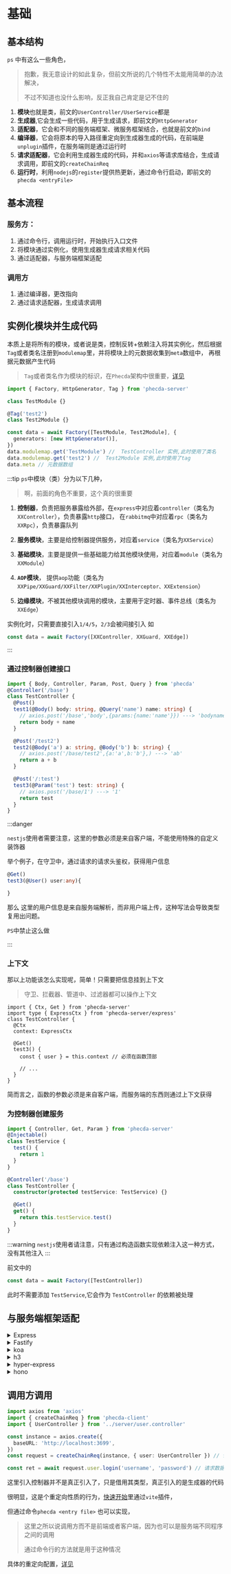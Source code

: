 # 基础

## 基本结构

`ps` 中有这么一些角色，

> 抱歉，我无意设计的如此复杂，但前文所说的几个特性不太能用简单的办法解决，
>
> 不过不知道也没什么影响，反正我自己肯定是记不住的

1. **模块**也就是类，前文的`UserController/UserService`都是
2. **生成器**,它会生成一些代码，用于生成请求，即前文的`HttpGenerator`
3. **适配器**，它会和不同的服务端框架、微服务框架结合，也就是前文的`bind`
4. **编译器**，它会将原本的导入路径重定向到生成器生成的代码，在前端是`unplugin`插件，在服务端则是通过运行时
5. **请求适配器**，它会利用生成器生成的代码，并和`axios`等请求库结合，生成请求调用，即前文的`createChainReq`
6. **运行时**，利用`nodejs`的`register`提供热更新，通过命令行启动，即前文的`phecda <entryFile>`

## 基本流程

### 服务方：

1. 通过命令行，调用运行时，开始执行入口文件
2. 将模块通过实例化，使用生成器生成请求相关代码
3. 通过适配器，与服务端框架适配

### 调用方

1. 通过编译器，更改指向
2. 通过请求适配器，生成请求调用

## 实例化模块并生成代码

本质上是将所有的模块，或者说是类，控制反转+依赖注入将其实例化，然后根据`Tag`或者类名注册到`modulemap`里，并将模块上的元数据收集到`meta`数组中，
再根据元数据产生代码

> `Tag`或者类名作为模块的标识，在`Phecda`架构中很重要，[详见](./advance/module.md#模块覆盖)

```ts
import { Factory, HttpGenerator, Tag } from 'phecda-server'

class TestModule {}

@Tag('test2')
class Test2Module {}

const data = await Factory([TestModule, Test2Module], {
  generators: [new HttpGenerator()],
})
data.modulemap.get('TestModule') //  TestController 实例,此时使用了类名
data.modulemap.get('test2') //  Test2Module 实例,此时使用了tag
data.meta // 元数据数组
```

:::tip
`ps`中模块（类）分为以下几种，

> 啊，前面的角色不重要，这个真的很重要

1. **控制器**，负责把服务暴露给外部，在`express`中对应着`controller`（类名为`XXController`），负责暴露`http`接口，
   在`rabbitmq`中对应着`rpc`（类名为`XXRpc`），负责暴露队列

2. **服务模块**，主要是给控制器提供服务，对应着`service`（类名为`XXService`）
3. **基础模块**，主要是提供一些基础能力给其他模块使用，对应着`module`（类名为`XXModule`）
4. **`AOP`模块**， 提供`aop`功能（类名为`XXPipe/XXGuard/XXFilter/XXPlugin/XXInterceptor、XXExtension`）
5. **边缘模块**，不被其他模块调用的模块，主要用于定时器、事件总线（类名为`XXEdge`）

实例化时，只需要直接引入`1/4/5`，`2/3`会被间接引入
如

```ts
const data = await Factory([XXController, XXGuard, XXEdge])
```

:::

### 通过控制器创建接口

```ts
import { Body, Controller, Param, Post, Query } from 'phecda'
@Controller('/base')
class TestController {
  @Post()
  test1(@Body() body: string, @Query('name') name: string) {
    // axios.post('/base','body',{params:{name:'name'}}) ---> 'bodyname'
    return body + name
  }

  @Post('/test2')
  test2(@Body('a') a: string, @Body('b') b: string) {
    // axios.post('/base/test2',{a:'a',b:'b'},) ---> 'ab'
    return a + b
  }

  @Post('/:test')
  test3(@Param('test') test: string) {
    // axios.post('/base/1') ---> '1'
    return test
  }
}
```

:::danger

`nestjs`使用者需要注意，这里的参数必须是来自客户端，不能使用特殊的自定义装饰器

举个例子，在守卫中，通过请求的请求头鉴权，获得用户信息

```ts
@Get()
test3(@User() user:any){

}
```

那么 这里的用户信息是来自服务端解析，而非用户端上传，这种写法会导致类型复用出问题。

`PS`中禁止这么做

:::

### 上下文

那以上功能该怎么实现呢，简单！只需要把信息挂到上下文

> 守卫、拦截器、管道中、过滤器都可以操作上下文

```ts{9}
import { Ctx, Get } from 'phecda-server'
import type { ExpressCtx } from 'phecda-server/express'
class TestController {
  @Ctx
  context: ExpressCtx

  @Get()
  test3() {
    const { user } = this.context // 必须在函数顶部

    // ...
  }
}
```

简而言之，函数的参数必须是来自客户端，而服务端的东西则通过上下文获得

### 为控制器创建服务

```ts
import { Controller, Get, Param } from 'phecda-server'
@Injectable()
class TestService {
  test() {
    return 1
  }
}

@Controller('/base')
class TestController {
  constructor(protected testService: TestService) {}

  @Get()
  get() {
    return this.testService.test()
  }
}
```

:::warning
`nestjs`使用者请注意，只有通过构造函数实现依赖注入这一种方式，没有其他注入
:::

前文中的

```ts
const data = await Factory([TestController])
```

此时不需要添加 `TestService`,它会作为 `TestController` 的依赖被处理

## 与服务端框架适配

<details>
<summary>Express</summary>

```ts
import { bind } from 'phecda-server/express'

// ..

const router = express.Router()
bind(router, data) // work for router
```

</details>

<details>
<summary>Fastify</summary>

```ts
import { bind } from 'phecda-server/fastify'
const app = Fastify()

bind(app, data)
```

</details>

<details>
<summary>koa</summary>

```ts
import { bind } from 'phecda-server/koa'

// ..
const router = new Router()
bind(router, data)
```

</details>
<details>
<summary>h3</summary>

```ts
import { bind } from 'phecda-server/h3'

const router = createRouter()
bind(router, data)
```

</details>

<details>
<summary>hyper-express</summary>

```ts
import { bind } from 'phecda-server/hyper-express'
// ..
const router = new HyperExpress.Router()
bind(router, data)
```

</details>

<details>
<summary>hono</summary>

```ts
import { bind } from 'phecda-server/hono'
// ..

const router = new Hono()
bind(router, data)
```

</details>

## 调用方调用

```ts
import axios from 'axios'
import { createChainReq } from 'phecda-client'
import { UserController } from '../server/user.controller'

const instance = axios.create({
  baseURL: 'http://localhost:3699',
})
const request = createChainReq(instance, { user: UserController }) // 包装axios实例

const ret = await request.user.login('username', 'password') // 请求数据
```

这里引入控制器并不是真正引入了，只是借用其类型，真正引入的是生成器的代码

很明显，这是个重定向性质的行为，[快速开始](./quick-start.md)里通过`vite`插件，

但通过命令`phecda <entry file>` 也可以实现，

> 这里之所以说调用方而不是前端或者客户端，因为也可以是服务端不同程序之间的调用
>
> 通过命令行的方法就是用于这种情况

具体的重定向配置，[详见](./advance/command.md)


